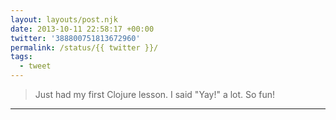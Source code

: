 ```yaml
---
layout: layouts/post.njk
date: 2013-10-11 22:58:17 +00:00
twitter: '388800751813672960'
permalink: /status/{{ twitter }}/
tags: 
  - tweet
---
```


> Just had my first Clojure lesson. I said "Yay!" a lot. So fun!

---
